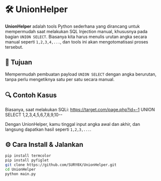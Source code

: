 # 🛠️ UnionHelper

**UnionHelper** adalah tools Python sederhana yang dirancang untuk mempermudah saat melakukan SQL Injection manual, khususnya pada bagian `UNION SELECT`. Biasanya kita harus menulis urutan angka secara manual seperti `1,2,3,4,...`, dan tools ini akan mengotomatisasi proses tersebut.

## 🎯 Tujuan
Mempermudah pembuatan payload `UNION SELECT` dengan angka berurutan, tanpa perlu mengetiknya satu per satu secara manual.

## 🔍 Contoh Kasus
Biasanya, saat melakukan SQLi:
https://target.com/page.php?id=-1 UNION SELECT 1,2,3,4,5,6,7,8,9,10--

Dengan UnionHelper, kamu tinggal input angka awal dan akhir, dan langsung dapatkan hasil seperti `1,2,3,...`.

## ⚙️ Cara Install & Jalankan
```bash
pip install termcolor
pip install pyfiglet
git clone https://github.com/SURY0X/UnionHelper.git
cd UnionHelper
python main.py
